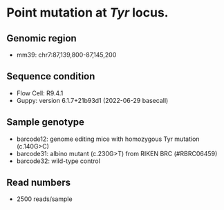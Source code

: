 # Point mutation at *Tyr* locus.

## Genomic region

- mm39: chr7:87,139,800-87,145,200

## Sequence condition

- Flow Cell: R9.4.1
- Guppy: version 6.1.7+21b93d1 (2022-06-29 basecall)

## Sample genotype

+ barcode12: genome editing mice with homozygous Tyr mutation (c.140G>C)
+ barcode31: albino mutant (c.230G>T) from RIKEN BRC (#RBRC06459)
+ barcode32: wild-type control

## Read numbers

- 2500 reads/sample
